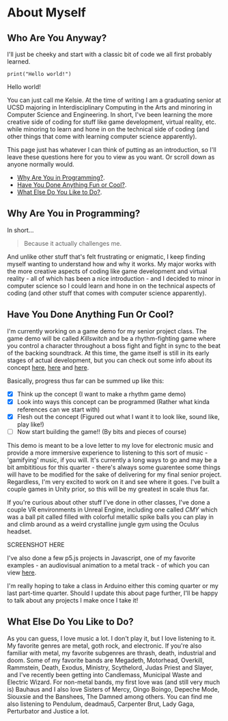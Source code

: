 # About Myself
## Who Are You Anyway?

I'll just be cheeky and start with a classic bit of code we all first probably learned.

`print("Hello world!")`

Hello world!

You can just call me Kelsie. At the time of writing I am a graduating senior at UCSD majoring in Interdisciplinary Computing in the Arts and minoring in Computer Science and Engineering. In short, I've been learning the more creative side of coding for stuff like game development, virtual reality, etc. while minoring to learn and hone in on the technical side of coding (and other things that come with learning computer science apparently).

This page just has whatever I can think of putting as an introduction, so I'll leave these questions here for you to view as you want. Or scroll down as anyone normally would.

* [Why Are You in Programming?](#why-are-you-in-programming).
* [Have You Done Anything Fun or Cool?](#have-you-done-anything-fun-or-cool).
* [What Else Do You Like to Do?](#what-else-do-you-like-to-do).

## Why Are You in Programming?

In short...
> Because it actually challenges me.

And unlike other stuff that's felt frustrating or enigmatic, I keep finding myself wanting to understand how and why it works. My major works with the more creative aspects of coding like game development and virtual reality - all of which has been a nice introduction - and I decided to minor in computer science so I could learn and hone in on the technical aspects of coding (and other stuff that comes with computer science apparently).

## Have You Done Anything Fun Or Cool?

I'm currently working on a game demo for my senior project class. The game demo will be called *Killswitch* and be a rhythm-fighting game where you control a character throughout a boss fight and fight in sync to the beat of the backing soundtrack. At this time, the game itself is still in its early stages of actual development, but you can check out some info about its concept [here](https://docs.google.com/document/d/14k8jhXwxxiHjgZUgF6Y7mPiSnR9g2SDsqMfttyQsd-s/edit?usp=sharing), [here](https://docs.google.com/presentation/d/1cUBGJgeRHwT7EjNuaZUIpleSGSjECWKnAgB0DXDKnxU/edit?usp=sharing) and [here](https://docs.google.com/presentation/d/1sHi5L9jnNL1yr6pu1nzAEI0zlmMl8yK5Y3B_1g-F9BY/edit?usp=sharing).

Basically, progress thus far can be summed up like this:
- [x] Think up the concept (I want to make a rhythm game demo)
- [x] Look into ways this concept can be programmed (Rather what kinda references can we start with)
- [x] Flesh out the concept (Figured out what I want it to look like, sound like, play like!)
- [ ] Now start building the game!! (By bits and pieces of course)

This demo is meant to be a love letter to my love for electronic music and provide a more immersive experience to listening to this sort of music - 'gamifying' music, if you will. It's currently a long ways to go and may be a bit ambititious for this quarter - there's always some guarentee some things will have to be modified for the sake of delivering for my final senior project. Regardless, I'm very excited to work on it and see where it goes. I've built a couple games in Unity prior, so this will be my greatest in scale thus far.

If you're curious about other stuff I've done in other classes, I've done a couple VR environments in Unreal Engine, including one called *CMY* which was a ball pit called filled with colorful metallic spike balls you can play in and climb around as a weird crystalline jungle gym using the Oculus headset.

SCREENSHOT HERE

I've also done a few p5.js projects in Javascript, one of my favorite examples - an audiovisual animation to a metal track - of which you can view [here](https://editor.p5js.org/kalloyd/sketches/o2Ipy5dX0).

I'm really hoping to take a class in Arduino either this coming quarter or my last part-time quarter. Should I update this about page further, I'll be happy to talk about any projects I make once I take it!

## What Else Do You Like to Do?

As you can guess, I love music a lot. I don't play it, but I love listening to it. My favorite genres are metal, goth rock, and electronic. If you're also familiar with metal, my favorite subgenres are thrash, death, industrial and doom. Some of my favorite bands are Megadeth, Motorhead, Overkill, Rammstein, Death, Exodus, Ministry, Scythelord, Judas Priest and Slayer, and I've recently been getting into Candlemass, Municipal Waste and Electric Wizard. For non-metal bands, my first love was (and still very much is) Bauhaus and I also love Sisters of Mercy, Oingo Boingo, Depeche Mode, Siouxsie and the Banshees, The Damned among others. You can find me also listening to Pendulum, deadmau5, Carpenter Brut, Lady Gaga, Perturbator and Justice a lot.

